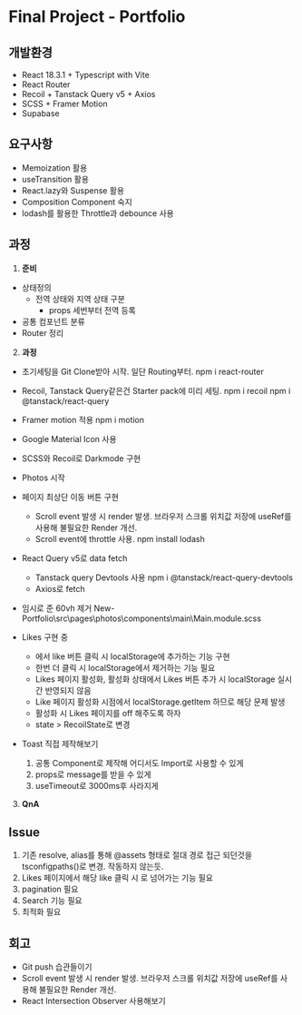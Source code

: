 # Final Project - Portfolio

## 개발환경

- React 18.3.1 + Typescript with Vite
- React Router
- Recoil + Tanstack Query v5 + Axios
- SCSS + Framer Motion
- Supabase

## 요구사항

- Memoization 활용
- useTransition 활용
- React.lazy와 Suspense 활용
- Composition Component 숙지
- lodash를 활용한 Throttle과 debounce 사용

## 과정

1. **준비**

- 상태정의
  - 전역 상태와 지역 상태 구분
    - props 세번부터 전역 등록
- 공통 컴포넌트 분류
- Router 정리

2. **과정**

- 초기세팅을 Git Clone받아 시작. 일단 Routing부터. npm i react-router
- Recoil, Tanstack Query같은건 Starter pack에 미리 세팅. npm i recoil npm i @tanstack/react-query
- Framer motion 적용 npm i motion
- Google Material Icon 사용 <link href="https://fonts.googleapis.com/css2?family=Material+Symbols+Outlined" rel="stylesheet">

- SCSS와 Recoil로 Darkmode 구현

- Photos 시작
- 페이지 최상단 이동 버튼 구현
  - Scroll event 발생 시 render 발생. 브라우저 스크롤 위치값 저장에 useRef를 사용해 불필요한 Render 개선.
  - Scroll event에 throttle 사용. npm install lodash
- React Query v5로 data fetch

  - Tanstack query Devtools 사용 npm i @tanstack/react-query-devtools
  - Axios로 fetch

- 임시로 준 60vh 제거 New-Portfolio\src\pages\photos\components\main\Main.module.scss

- Likes 구현 중

  - <Detail/>에서 like 버튼 클릭 시 localStorage에 추가하는 기능 구현
  - 한번 더 클릭 시 localStorage에서 제거하는 기능 필요
  - Likes 페이지 활성화, <Detail/> 활성화 상태에서 Likes 버튼 추가 시 localStorage 실시간 반영되지 않음
  - Like 페이지 활성화 시점에서 localStorage.getItem 하므로 해당 문제 발생
  - <Detail/> 활성화 시 Likes 페이지를 off 해주도록 하자
  - state > RecoilState로 변경

- Toast 직접 제작해보기
  1. 공통 Component로 제작해 어디서도 Import로 사용할 수 있게
  2. props로 message를 받을 수 있게
  3. useTimeout로 3000ms후 사라지게

3. **QnA**

## Issue

1. 기존 resolve, alias를 통해 @assets 형태로 절대 경로 접근 되던것을 tsconfigpaths()로 변경. 작동하지 않는듯.
2. Likes 페이지에서 해당 like 클릭 시 <Detail/>로 넘어가는 기능 필요
3. <Main> pagination 필요
4. Search 기능 필요
5. 최적화 필요

## 회고

- Git push 습관들이기
- Scroll event 발생 시 render 발생. 브라우저 스크롤 위치값 저장에 useRef를 사용해 불필요한 Render 개선.
- React Intersection Observer 사용해보기
